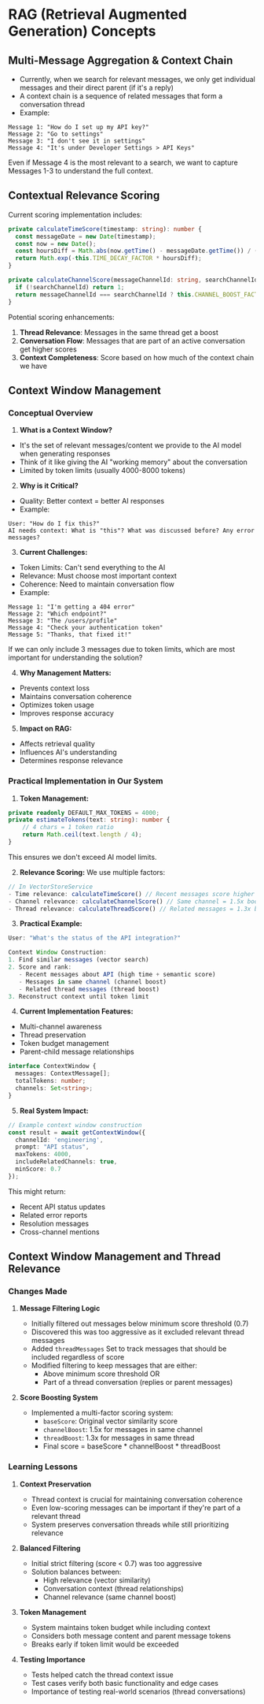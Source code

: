 # RAG (Retrieval Augmented Generation) Concepts

## Multi-Message Aggregation & Context Chain
- Currently, when we search for relevant messages, we only get individual messages and their direct parent (if it's a reply)
- A context chain is a sequence of related messages that form a conversation thread
- Example:
```
Message 1: "How do I set up my API key?"
Message 2: "Go to settings"
Message 3: "I don't see it in settings"
Message 4: "It's under Developer Settings > API Keys"
```
Even if Message 4 is the most relevant to a search, we want to capture Messages 1-3 to understand the full context.

## Contextual Relevance Scoring
Current scoring implementation includes:
```typescript
private calculateTimeScore(timestamp: string): number {
  const messageDate = new Date(timestamp);
  const now = new Date();
  const hoursDiff = Math.abs(now.getTime() - messageDate.getTime()) / (1000 * 60 * 60);
  return Math.exp(-this.TIME_DECAY_FACTOR * hoursDiff);
}

private calculateChannelScore(messageChannelId: string, searchChannelId?: string): number {
  if (!searchChannelId) return 1;
  return messageChannelId === searchChannelId ? this.CHANNEL_BOOST_FACTOR : 1;
}
```

Potential scoring enhancements:
1. **Thread Relevance**: Messages in the same thread get a boost
2. **Conversation Flow**: Messages that are part of an active conversation get higher scores
3. **Context Completeness**: Score based on how much of the context chain we have

## Context Window Management

### Conceptual Overview

1. **What is a Context Window?**
- It's the set of relevant messages/content we provide to the AI model when generating responses
- Think of it like giving the AI "working memory" about the conversation
- Limited by token limits (usually 4000-8000 tokens)

2. **Why is it Critical?**
- Quality: Better context = better AI responses
- Example:
```
User: "How do I fix this?"
AI needs context: What is "this"? What was discussed before? Any error messages?
```

3. **Current Challenges:**
- Token Limits: Can't send everything to the AI
- Relevance: Must choose most important context
- Coherence: Need to maintain conversation flow
- Example:
```
Message 1: "I'm getting a 404 error"
Message 2: "Which endpoint?"
Message 3: "The /users/profile"
Message 4: "Check your authentication token"
Message 5: "Thanks, that fixed it!"
```
If we can only include 3 messages due to token limits, which are most important for understanding the solution?

4. **Why Management Matters:**
- Prevents context loss
- Maintains conversation coherence
- Optimizes token usage
- Improves response accuracy

5. **Impact on RAG:**
- Affects retrieval quality
- Influences AI's understanding
- Determines response relevance

### Practical Implementation in Our System

1. **Token Management:**
```typescript
private readonly DEFAULT_MAX_TOKENS = 4000;
private estimateTokens(text: string): number {
    // 4 chars = 1 token ratio
    return Math.ceil(text.length / 4);
}
```
This ensures we don't exceed AI model limits.

2. **Relevance Scoring:**
We use multiple factors:
```typescript
// In VectorStoreService
- Time relevance: calculateTimeScore() // Recent messages score higher
- Channel relevance: calculateChannelScore() // Same channel = 1.5x boost
- Thread relevance: calculateThreadScore() // Related messages = 1.3x boost
```

3. **Practical Example:**
```typescript
User: "What's the status of the API integration?"

Context Window Construction:
1. Find similar messages (vector search)
2. Score and rank:
   - Recent messages about API (high time + semantic score)
   - Messages in same channel (channel boost)
   - Related thread messages (thread boost)
3. Reconstruct context until token limit
```

4. **Current Implementation Features:**
- Multi-channel awareness
- Thread preservation
- Token budget management
- Parent-child message relationships
```typescript
interface ContextWindow {
  messages: ContextMessage[];
  totalTokens: number;
  channels: Set<string>;
}
```

5. **Real System Impact:**
```typescript
// Example context window construction
const result = await getContextWindow({
  channelId: 'engineering',
  prompt: "API status",
  maxTokens: 4000,
  includeRelatedChannels: true,
  minScore: 0.7
});
```
This might return:
- Recent API status updates
- Related error reports
- Resolution messages
- Cross-channel mentions 

## Context Window Management and Thread Relevance

### Changes Made
1. **Message Filtering Logic**
   - Initially filtered out messages below minimum score threshold (0.7)
   - Discovered this was too aggressive as it excluded relevant thread messages
   - Added `threadMessages` Set to track messages that should be included regardless of score
   - Modified filtering to keep messages that are either:
     - Above minimum score threshold OR
     - Part of a thread conversation (replies or parent messages)

2. **Score Boosting System**
   - Implemented a multi-factor scoring system:
     - `baseScore`: Original vector similarity score
     - `channelBoost`: 1.5x for messages in same channel
     - `threadBoost`: 1.3x for messages in same thread
     - Final score = baseScore * channelBoost * threadBoost

### Learning Lessons
1. **Context Preservation**
   - Thread context is crucial for maintaining conversation coherence
   - Even low-scoring messages can be important if they're part of a relevant thread
   - System preserves conversation threads while still prioritizing relevance

2. **Balanced Filtering**
   - Initial strict filtering (score < 0.7) was too aggressive
   - Solution balances between:
     - High relevance (vector similarity)
     - Conversation context (thread relationships)
     - Channel relevance (same channel boost)

3. **Token Management**
   - System maintains token budget while including context
   - Considers both message content and parent message tokens
   - Breaks early if token limit would be exceeded

4. **Testing Importance**
   - Tests helped catch the thread context issue
   - Test cases verify both basic functionality and edge cases
   - Importance of testing real-world scenarios (thread conversations)